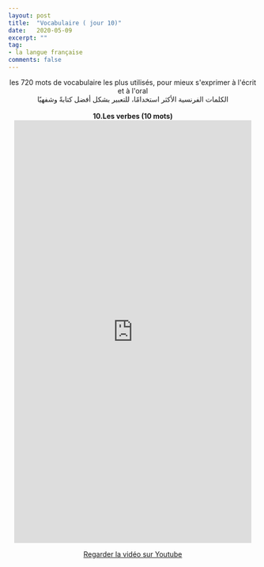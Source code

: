 ```yaml
---
layout: post
title:  "Vocabulaire ( jour 10)"
date:   2020-05-09
excerpt: ""
tag:
- la langue française
comments: false
---
```

 <center>     les 720 mots de vocabulaire les plus utilisés, pour mieux s'exprimer à l'écrit et à l'oral <br> الكلمات الفرنسية الأكثر استخدامًا، للتعبير بشكل أفضل كتابةً وشفهيًا <br><br>     <strong> 10.Les verbes (10 mots)</strong>     <br> <iframe width="480" height="853" src="https://www.youtube.com/embed/smJzUgs3ung" title="youtube video player" frameborder="0" allow="accelerometer, autoplay, clipboard-write, encrypted-media, gyroscope, picture-in-picture, web-share" allowfullscreen></iframe>     <br> <p markdown="0"><a href="https://youtube.com/shorts/smJzUgs3ung" class="btn btn-danger" target="_blank">Regarder la vidéo sur Youtube</a></p> </center>
